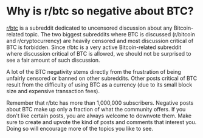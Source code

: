 # Why is r/btc so negative about BTC?


[r/btc](https://www.reddit.com/r/btc) is a subreddit dedicated to uncensored discussion about any Bitcoin-related topic. The two biggest subreddits where BTC is discussed (r/bitcoin and r/cryptocurrency) are heavily censored and most discussion critical of BTC is forbidden. Since r/btc is a very active Bitcoin-related subreddit where discussion critical of BTC is allowed, we should not be surprised to see a fair amount of such discussion.

A lot of the BTC negativity stems directly from the frustration of being unfairly censored or banned on other subreddits. Other posts critical of BTC result from the difficulty of using BTC as a currency (due to its small block size and expensive transaction fees).

Remember that r/btc has more than 1,000,000 subscribers. Negative posts about BTC make up only a fraction of what the community offers. If you don't like certain posts, you are always welcome to downvote them. Make sure to create and upvote the kind of posts and comments that interest you. Doing so will encourage more of the topics you like to see.
